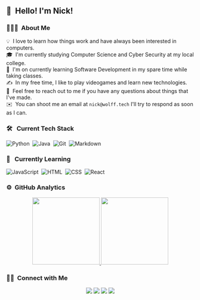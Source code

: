 ## 👋 &nbsp;Hello! I'm Nick!

### 👨🏻‍💻 &nbsp;About Me

💡 &nbsp;I love to learn how things work and have always been interested in computers.\
🎓 &nbsp;I'm currently studying Computer Science and Cyber Security at my local college.\
🌱 &nbsp;I'm on currently learning Software Development in my spare time while taking classes.\
✍️ &nbsp;In my free time, I like to play videogames and learn new technologies.\
💬 &nbsp;Feel free to reach out to me if you have any questions about things that I've made.\
✉️ &nbsp;You can shoot me an email at `nick@wolff.tech` I'll try to respond as soon as I can.

### 🛠 &nbsp; Current Tech Stack

![Python](https://img.shields.io/badge/-Python-05122A?style=flat&logo=python)&nbsp;
![Java](https://img.shields.io/badge/-Java-05122A?style=flat&logo=Java&logoColor=FFA518)&nbsp;
![Git](https://img.shields.io/badge/-Git-05122A?style=flat&logo=git)&nbsp;
![Markdown](https://img.shields.io/badge/-Markdown-05122A?style=flat&logo=markdown)&nbsp;

### 📖 &nbsp; Currently Learning
![JavaScript](https://img.shields.io/badge/-JavaScript-05122A?style=flat&logo=javascript)&nbsp;
![HTML](https://img.shields.io/badge/-HTML-05122A?style=flat&logo=HTML5)&nbsp;
![CSS](https://img.shields.io/badge/-CSS-05122A?style=flat&logo=CSS3&logoColor=1572B6)&nbsp;
![React](https://img.shields.io/badge/-React-05122A?style=flat&logo=react)&nbsp;

### ⚙️ &nbsp;GitHub Analytics

<p align="center">
<a href="https://github.com/WolffTech">
  <img height="180em" src="https://github-readme-stats-eight-theta.vercel.app/api?username=WolffTech&show_icons=true&theme=react&include_all_commits=true&count_private=true&hide_border=true"/>
</a>
<a href="https://github.com/WolffTech">
  <img height="180em" src="https://github-readme-streak-stats.herokuapp.com?user=WolffTech&theme=react&hide_border=true&count_private=ture&date_format=M%20j%5B%2C%20Y%5D"/>
</a>
</p>

### 🤝🏻 &nbsp;Connect with Me

<p align="center">
<a href="https://wolff.tech"><img src="https://img.shields.io/badge/-wolff.tech-3423A6?style=flat&logo=Google-Chrome&logoColor=white"/></a>
<a href="mailto:nick@wolff.tech"><img src="https://img.shields.io/badge/-nick@wolff.tech-D14836?style=flat&logo=Gmail&logoColor=white"/></a>
<a herf="@Nick_W0lff"><img src="https://img.shields.io/badge/-@Nick_W0lff-1DA1F2?style=flat&logo=Twitter&logoColor=white"/></a>
<a herf="Discord"><img src="https://img.shields.io/badge/-NickWolff.2609-5663F7?style=flat&logo=Discord&logoColor=white"/></a>
</p>
